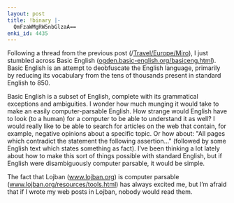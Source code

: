 ```yaml
---
layout: post
title: !binary |-
  QmFzaWMgRW5nbGlzaA==
enki_id: 4435
---
```


Following a thread from the previous post (/<a
href="index.cgi/Travel/Europe/Miro.rdoc,v">Travel/Europe/Miro</a>), I
just  
stumbled across Basic English (<a
href="http://ogden.basic-english.org/basiceng.html">ogden.basic-english.org/basiceng.html</a>).  
Basic English is an attempt to deobfuscate the English language,
primarily  
by reducing its vocabulary from the tens of thousands present in
standard  
English to 850.

<p>
Basic English is a subset of English, complete with its grammatical  
exceptions and ambiguities. I wonder how much munging it would take to
make  
an easily computer-parsable English. How strange would English have to
look  
(to a human) for a computer to be able to understand it as well? I
would  
really like to be able to search for articles on the web that contain,
for  
example, negative opinions about a specific topic. Or how about: "All  
pages which contradict the statement the following assertion…"  
(followed by some English text which states something as fact). I’ve  
been thinking a lot lately about how to make this sort of things
possible  
with standard English, but if English were disambiguously computer  
parsable, it would be simple.

</p>
<p>
The fact that Lojban
(<a href="http://www.lojban.org">www.lojban.org</a>)  
is computer parsable (<a
href="http://www.lojban.org/resources/tools.html">www.lojban.org/resources/tools.html</a>)  
has always excited me, but I’m afraid that if I wrote my web posts in  
Lojban, nobody would read them.

</p>
